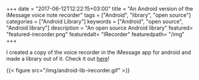 +++
date = "2017-06-12T12:22:15+03:00"
title = "An Android version of the iMessage voice note recorder"
tags = ["Android", "library", "open source"]
categories = ["Android Library"]
keywords = ["Android", "open source", "Android library"]
description = "An open source Android library"
featured= "featured-irecorder.png"
featuredalt= "IRecorder"
featuredpath= "/img"
+++

I created a copy of the voice recorder in the iMessage app for android and made a library out of it. Check it out [here](https://github.com/lvguowei/IRecorder)!

{{< figure src="/img/android-lib-irecorder.gif" >}}

